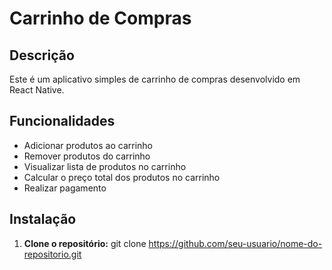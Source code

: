 # Carrinho de Compras

## Descrição

Este é um aplicativo simples de carrinho de compras desenvolvido em React Native.

## Funcionalidades

- Adicionar produtos ao carrinho
- Remover produtos do carrinho
- Visualizar lista de produtos no carrinho
- Calcular o preço total dos produtos no carrinho
- Realizar pagamento

## Instalação

1. **Clone o repositório:**
git clone https://github.com/seu-usuario/nome-do-repositorio.git


